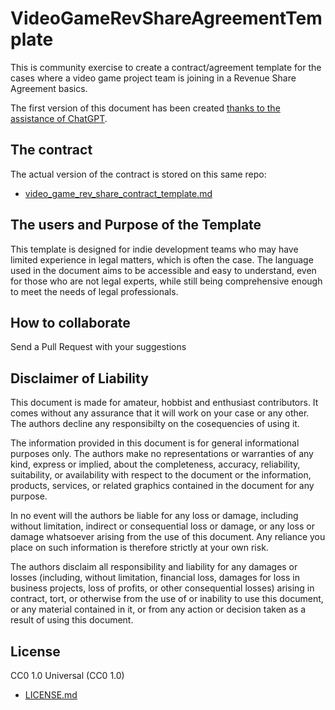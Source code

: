 # VideoGameRevShareAgreementTemplate

This is community exercise to create a contract/agreement template for the cases where a video game project team is joining in a Revenue Share Agreement basics.

The first version of this document has been created [thanks to the assistance of ChatGPT](https://chatgpt.com/share/f407b236-98f1-4f61-b610-8436d3537934).

## The contract

The actual version of the contract is stored on this same repo:

- [video_game_rev_share_contract_template.md](video_game_rev_share_contract_template.md)

## The users and Purpose of the Template

This template is designed for indie development teams who may have limited experience in legal matters, which is often the case. The language used in the document aims to be accessible and easy to understand, even for those who are not legal experts, while still being comprehensive enough to meet the needs of legal professionals.

## How to collaborate

Send a Pull Request with your suggestions

## Disclaimer of Liability

This document is made for amateur, hobbist and enthusiast contributors. It comes without any assurance that it will work on your case or any other. The authors decline any responsibilty on the cosequencies of using it.

The information provided in this document is for general informational purposes only. The authors make no representations or warranties of any kind, express or implied, about the completeness, accuracy, reliability, suitability, or availability with respect to the document or the information, products, services, or related graphics contained in the document for any purpose.

In no event will the authors be liable for any loss or damage, including without limitation, indirect or consequential loss or damage, or any loss or damage whatsoever arising from the use of this document. Any reliance you place on such information is therefore strictly at your own risk.

The authors disclaim all responsibility and liability for any damages or losses (including, without limitation, financial loss, damages for loss in business projects, loss of profits, or other consequential losses) arising in contract, tort, or otherwise from the use of or inability to use this document, or any material contained in it, or from any action or decision taken as a result of using this document.

## License

CC0 1.0 Universal (CC0 1.0)

- [LICENSE.md](LICENSE.md)
